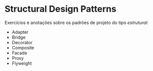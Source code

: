 # Structural Design Patterns
Exercícios e anotações sobre os padrões de projeto do tipo *estrutural*:
- Adapter
- Bridge
- Decorator
- Composite
- Facade
- Proxy
- Flyweight